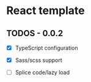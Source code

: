# React template

## TODOS - 0.0.2

* [X] TypeScript configuration

* [X] Sass/scss support

* [ ] Splice code/lazy load
